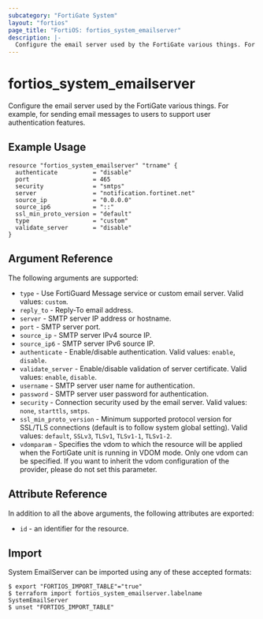 ```yaml
---
subcategory: "FortiGate System"
layout: "fortios"
page_title: "FortiOS: fortios_system_emailserver"
description: |-
  Configure the email server used by the FortiGate various things. For example, for sending email messages to users to support user authentication features.
---
```


# fortios_system_emailserver
Configure the email server used by the FortiGate various things. For example, for sending email messages to users to support user authentication features.

## Example Usage

```hcl
resource "fortios_system_emailserver" "trname" {
  authenticate          = "disable"
  port                  = 465
  security              = "smtps"
  server                = "notification.fortinet.net"
  source_ip             = "0.0.0.0"
  source_ip6            = "::"
  ssl_min_proto_version = "default"
  type                  = "custom"
  validate_server       = "disable"
}
```

## Argument Reference

The following arguments are supported:

* `type` - Use FortiGuard Message service or custom email server. Valid values: `custom`.
* `reply_to` - Reply-To email address.
* `server` - SMTP server IP address or hostname.
* `port` - SMTP server port.
* `source_ip` - SMTP server IPv4 source IP.
* `source_ip6` - SMTP server IPv6 source IP.
* `authenticate` - Enable/disable authentication. Valid values: `enable`, `disable`.
* `validate_server` - Enable/disable validation of server certificate. Valid values: `enable`, `disable`.
* `username` - SMTP server user name for authentication.
* `password` - SMTP server user password for authentication.
* `security` - Connection security used by the email server. Valid values: `none`, `starttls`, `smtps`.
* `ssl_min_proto_version` - Minimum supported protocol version for SSL/TLS connections (default is to follow system global setting). Valid values: `default`, `SSLv3`, `TLSv1`, `TLSv1-1`, `TLSv1-2`.
* `vdomparam` - Specifies the vdom to which the resource will be applied when the FortiGate unit is running in VDOM mode. Only one vdom can be specified. If you want to inherit the vdom configuration of the provider, please do not set this parameter.


## Attribute Reference

In addition to all the above arguments, the following attributes are exported:
* `id` - an identifier for the resource.

## Import

System EmailServer can be imported using any of these accepted formats:
```
$ export "FORTIOS_IMPORT_TABLE"="true"
$ terraform import fortios_system_emailserver.labelname SystemEmailServer
$ unset "FORTIOS_IMPORT_TABLE"
```
